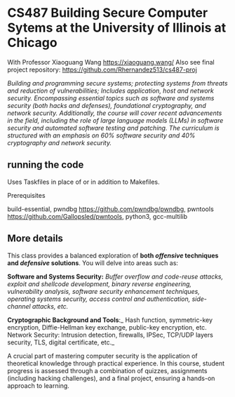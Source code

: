 # CS487 Building Secure Computer Sytems at the University of Illinois at Chicago

With Professor Xiaoguang Wang <https://xiaoguang.wang/>
Also see final project repository: <https://github.com/Rhernandez513/cs487-proj>

_Building and programming secure systems; protecting systems from threats and reduction of vulnerabilities; Includes application, host and network security. Encompassing essential topics such as software and systems security (both hacks and defenses), foundational cryptography, and network security. Additionally, the course will cover recent advancements in the field, including the role of large language models (LLMs) in software security and automated software testing and patching. The curriculum is structured with an emphasis on 60% software security and 40% cryptography and network security._

## running the code

Uses Taskfiles in place of or in addition to Makefiles.

Prerequisites

build-essential, pwndbg <https://github.com/pwndbg/pwndbg>, pwntools <https://github.com/Gallopsled/pwntools>, python3, gcc-multilib

## More details
This class provides a balanced exploration of **both _offensive_ techniques and _defensive_ solutions**. You will delve into areas such as:

**Software and Systems Security:** _Buffer overflow and code-reuse attacks, exploit and shellcode development, binary reverse engineering, vulnerability analysis, software security enhancement techniques, operating systems security, access control and authentication, side-channel attacks, etc._

**Cryptographic Background and Tools**:_ Hash function, symmetric-key encryption, Diffie-Hellman key exchange, public-key encryption, etc.
Network Security: Intrusion detection, firewalls, IPSec, TCP/UDP layers security, TLS, digital certificate, etc._

A crucial part of mastering computer security is the application of theoretical knowledge through practical experience. In this course, student progress is assessed through a combination of quizzes, assignments (including hacking challenges), and a final project, ensuring a hands-on approach to learning.
